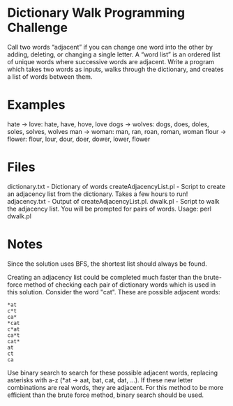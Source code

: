 # Dictionary Walk Programming Challenge

Call two words “adjacent” if you can change one word into the other by adding, deleting, or changing a single letter.  A “word list” is an ordered list of unique words where successive words are adjacent. Write a program which takes two words as inputs, walks through the dictionary, and creates a list of words between them.

# Examples

hate -> love: hate, have, hove, love
dogs -> wolves: dogs, does, doles, soles, solves, wolves
man -> woman: man, ran, roan, roman, woman
flour -> flower: flour, lour, dour, doer, dower, lower, flower

# Files

dictionary.txt - Dictionary of words
createAdjacencyList.pl - Script to create an adjacency list from the dictionary.  Takes a few hours to run!
adjacency.txt - Output of createAdjacencyList.pl.
dwalk.pl - Script to walk the adjacency list. You will be prompted for pairs of words. Usage: perl dwalk.pl

# Notes

Since the solution uses BFS, the shortest list should always be found.

Creating an adjacency list could be completed much faster than the brute-force method of checking each pair of dictionary words which is used in this solution.  Consider the word "cat".  These are possible adjacent words:

	*at
	c*t
	ca*
	*cat
	c*at
	ca*t
	cat*
	at
	ct
	ca

Use binary search to search for these possible adjacent words, replacing asterisks with a-z (*at -> aat, bat, cat, dat, ...).  If these new letter combinations are real words, they are adjacent.  For this method to be more efficient than the brute force method, binary search should be used.
